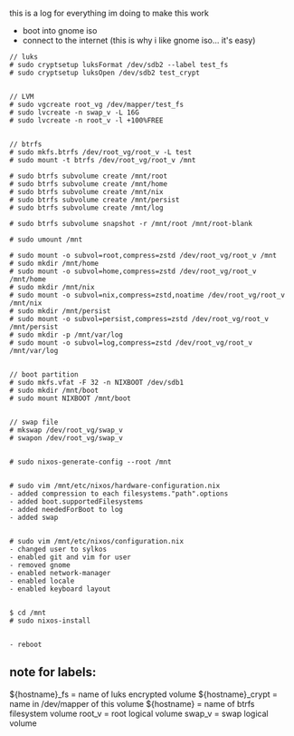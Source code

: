 this is a log for everything im doing to make this work

- boot into gnome iso
- connect to the internet (this is why i like gnome iso... it's easy)

```
// luks
# sudo cryptsetup luksFormat /dev/sdb2 --label test_fs
# sudo cryptsetup luksOpen /dev/sdb2 test_crypt


// LVM
# sudo vgcreate root_vg /dev/mapper/test_fs
# sudo lvcreate -n swap_v -L 16G
# sudo lvcreate -n root_v -l +100%FREE


// btrfs
# sudo mkfs.btrfs /dev/root_vg/root_v -L test
# sudo mount -t btrfs /dev/root_vg/root_v /mnt

# sudo btrfs subvolume create /mnt/root
# sudo btrfs subvolume create /mnt/home
# sudo btrfs subvolume create /mnt/nix
# sudo btrfs subvolume create /mnt/persist
# sudo btrfs subvolume create /mnt/log

# sudo btrfs subvolume snapshot -r /mnt/root /mnt/root-blank

# sudo umount /mnt

# sudo mount -o subvol=root,compress=zstd /dev/root_vg/root_v /mnt
# sudo mkdir /mnt/home
# sudo mount -o subvol=home,compress=zstd /dev/root_vg/root_v /mnt/home
# sudo mkdir /mnt/nix
# sudo mount -o subvol=nix,compress=zstd,noatime /dev/root_vg/root_v /mnt/nix
# sudo mkdir /mnt/persist
# sudo mount -o subvol=persist,compress=zstd /dev/root_vg/root_v /mnt/persist
# sudo mkdir -p /mnt/var/log
# sudo mount -o subvol=log,compress=zstd /dev/root_vg/root_v /mnt/var/log


// boot partition
# sudo mkfs.vfat -F 32 -n NIXBOOT /dev/sdb1
# sudo mkdir /mnt/boot
# sudo mount NIXBOOT /mnt/boot


// swap file
# mkswap /dev/root_vg/swap_v
# swapon /dev/root_vg/swap_v


# sudo nixos-generate-config --root /mnt


# sudo vim /mnt/etc/nixos/hardware-configuration.nix
- added compression to each filesystems."path".options
- added boot.supportedFilesystems
- added neededForBoot to log
- added swap


# sudo vim /mnt/etc/nixos/configuration.nix
- changed user to sylkos
- enabled git and vim for user
- removed gnome
- enabled network-manager
- enabled locale
- enabled keyboard layout


$ cd /mnt
# sudo nixos-install


- reboot
```

## note for labels:
${hostname}_fs = name of luks encrypted volume
${hostname}_crypt = name in /dev/mapper of this volume
${hostname} = name of btrfs filesystem volume
root_v = root logical volume
swap_v = swap logical volume